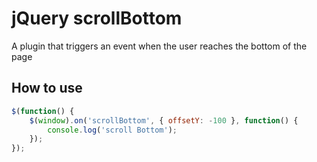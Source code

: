 # jQuery scrollBottom

A plugin that triggers an event when the user reaches the bottom of the page

## How to use

```javascript
$(function() {
    $(window).on('scrollBottom', { offsetY: -100 }, function() {
        console.log('scroll Bottom');
    });
});
```